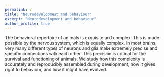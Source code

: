 ```yaml
---
permalink: /
title: "Neurodevelopment and behaviour"
excerpt: "Neurodevelopment and behaviour"
author_profile: true
---
```


The behavioral repertoire of animals is exquisite and complex. This is made possible by the nervous system, which is equally complex. In most brains, very many different types of neurons and glia make extremely precise and specific connections with each other. This precision is critical for the survival and functioning of animals. We study how this complexity is accurately and reproducibly assembled during development, how it gives right to behaviour, and how it might have evolved.

